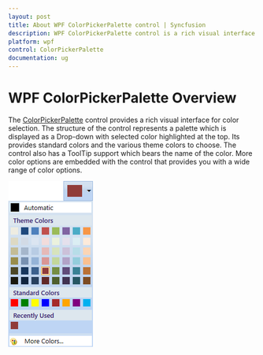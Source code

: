 ```yaml
---
layout: post
title: About WPF ColorPickerPalette control | Syncfusion
description: WPF ColorPickerPalette control is a rich visual interface with different types of color items for color selection.
platform: wpf
control: ColorPickerPalette
documentation: ug
---
```


# WPF ColorPickerPalette Overview

The [ColorPickerPalette](https://help.syncfusion.com/cr/wpf/Syncfusion.Shared.Wpf~Syncfusion.Windows.Tools.Controls.ColorPickerPalette.html) control provides a rich visual interface for color selection. The structure of the control represents a palette which is displayed as a Drop-down with selected color highlighted at the top. Its provides standard colors and the various theme colors to choose.  The control also has a ToolTip support which bears the name of the color. More color options are embedded with the control that provides you with a wide range of color options.

![ColorPickerPalette control structure](Getting-Started_images/Overview.png)